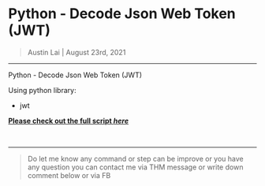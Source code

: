 # Python - Decode Json Web Token (JWT)

> Austin Lai | August 23rd, 2021

---

<!-- Description -->

Python - Decode Json Web Token (JWT)

Using python library:

- jwt

**[Please check out the full script _here_]()**

<!-- /Description -->

<br />

---

> Do let me know any command or step can be improve or you have any question you can contact me via THM message or write down comment below or via FB

